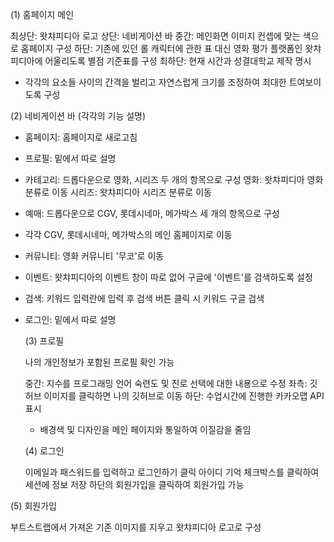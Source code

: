 (1) 홈페이지 메인
   
   최상단: 왓챠피디아 로고
   상단: 네비게이션 바
   중간: 메인화면 이미지 컨셉에 맞는 색으로 홈페이지 구성
   하단: 기존에 있던 롤 캐릭터에 관한 표 대신 영화 평가 플랫폼인 왓챠피디아에 어울리도록 별점 기준표를 구성
   최하단: 현재 시간과 성결대학교 제작 명시

   * 각각의 요소들 사이의 간격을 벌리고 자연스럽게 크기를 조정하여 최대한 트여보이도록 구성


(2) 네비게이션 바 (각각의 기능 설명)

- 홈페이지: 홈페이지로 새로고침
  
- 프로필: 밑에서 따로 설명
 
- 카테고리: 드롭다운으로 영화, 시리즈 두 개의 항목으로 구성
  영화: 왓챠피디아 영화 분류로 이동
  시리즈: 왓챠피디아 시리즈 분류로 이동
  
- 예매: 드롭다운으로 CGV, 롯데시네마, 메가박스 세 개의 항목으로 구성
- 각각 CGV, 롯데시네마, 메가박스의 메인 홈페이지로 이동

- 커뮤니티: 영화 커뮤니티 '무코'로 이동

- 이벤트: 왓챠피디아의 이벤트 창이 따로 없어 구글에 '이벤트'를 검색하도록 설정

- 검색: 키워드 입력란에 입력 후 검색 버튼 클릭 시 키워드 구글 검색

- 로그인: 밑에서 따로 설명


  (3) 프로필
  
  나의 개인정보가 포함된 프로필 확인 가능
   
  중간: 지수를 프로그래밍 언어 숙련도 및 진로 선택에 대한 내용으로 수정
  좌측: 깃허브 이미지를 클릭하면 나의 깃허브로 이동
  하단: 수업시간에 진행한 카카오맵 API 표시
  * 배경색 및 디자인을 메인 페이지와 통일하여 이질감을 줄임


  (4) 로그인

  이메일과 패스워드를 입력하고 로그인하기 클릭
  아이디 기억 체크박스를 클릭하여 세션에 정보 저장
  하단의 회원가입을 클릭하여 회원가입 가능


 (5) 회원가입
 
 부트스트랩에서 가져온 기존 이미지를 지우고 왓챠피디아 로고로 구성
